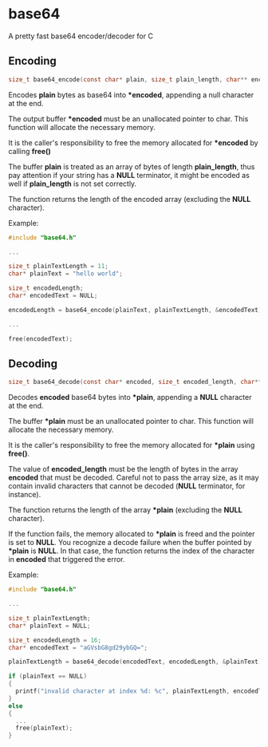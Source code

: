 # base64
A pretty fast base64 encoder/decoder for C

## Encoding

```C
size_t base64_encode(const char* plain, size_t plain_length, char** encoded);
```

Encodes __plain__ bytes as base64 into __\*encoded__, appending a null character at the end.

The output buffer __\*encoded__ must be an unallocated pointer to char. This function will allocate the necessary memory.

It is the caller's responsibility to free the memory allocated for __\*encoded__ by calling __free()__

The buffer __plain__ is treated as an array of bytes of length __plain_length__,
thus pay attention if your string has a __NULL__ terminator, it might be encoded as well if __plain_length__ is not set correctly.

The function returns the length of the encoded array (excluding the __NULL__ character).

Example:
```C
#include "base64.h"

...

size_t plainTextLength = 11;
char* plainText = "hello world";

size_t encodedLength;
char* encodedText = NULL;

encodedLength = base64_encode(plainText, plainTextLength, &encodedText);

...

free(encodedText);
```

## Decoding

```C
size_t base64_decode(const char* encoded, size_t encoded_length, char** plain);
```

Decodes __encoded__ base64 bytes into __\*plain__, appending a __NULL__ character at the end.

The buffer __\*plain__ must be an unallocated pointer to char. This function will allocate the necessary memory.

It is the caller's responsibility to free the memory allocated for __\*plain__ using __free()__.

The value of __encoded_length__ must be the length of bytes in the array __encoded__ that must be decoded.
Careful not to pass the array size, as it may contain invalid characters that cannot be decoded (__NULL__ terminator, for instance).

The function returns the length of the array __\*plain__ (excluding the __NULL__ character).

If the function fails, the memory allocated to __\*plain__ is freed and the pointer is set to __NULL__.
You recognize a decode failure when the buffer pointed by __\*plain__ is __NULL__.
In that case, the function returns the index of the character in __encoded__ that triggered the error.

Example:
```C
#include "base64.h"

...

size_t plainTextLength;
char* plainText = NULL;

size_t encodedLength = 16;
char* encodedText = "aGVsbG8gd29ybGQ=";

plainTextLength = base64_decode(encodedText, encodedLength, &plainText);

if (plainText == NULL)
{
  printf("invalid character at index %d: %c", plainTextLength, encodedText[plainTextLength]);
}
else
{
  ...
  free(plainText);
}
```
